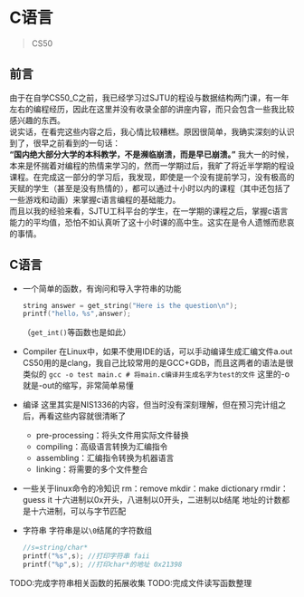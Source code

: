 # C语言

> CS50

## 前言

由于在自学CS50_C之前，我已经学习过SJTU的程设与数据结构两门课，有一年左右的编程经历，因此在这里并没有收录全部的讲座内容，而只会包含一些我比较感兴趣的东西。  
说实话，在看完这些内容之后，我心情比较糟糕。原因很简单，我确实深刻的认识到了，很早之前看到的一句话：  
**“国内绝大部分大学的本科教学，不是濒临崩溃，而是早已崩溃。”**
我大一的时候，本来是怀揣着对编程的热情来学习的，然而一学期过后，我旷了将近半学期的程设课程。在完成这一部分的学习后，我发现，即使是一个没有提前学习，没有极高的天赋的学生（甚至是没有热情的），都可以通过十小时以内的课程（其中还包括了一些游戏和动画）来掌握c语言编程的基础能力。  
而且以我的经验来看，SJTU工科平台的学生，在一学期的课程之后，掌握c语言能力的平均值，恐怕不如认真听了这十小时课的高中生。这实在是令人遗憾而悲哀的事情。



## C语言

* 一个简单的函数，有询问和导入字符串的功能
  ```cpp
  string answer = get_string("Here is the question\n");
  printf("hello，%s",answer);
  ```
  （`get_int()`等函数也是如此）

* Compiler
在Linux中，如果不使用IDE的话，可以手动编译生成汇编文件a.out
CS50用的是clang，我自己比较常用的是GCC+GDB，而且这两者的语法是很类似的
`
gcc -o test main.c # 将main.c编译并生成名字为test的文件
`
这里的-o就是-out的缩写，非常简单易懂

* 编译
这里其实是NIS1336的内容，但当时没有深刻理解，但在预习完计组之后，再看这些内容就很清晰了
    * pre-processing：将头文件用实际文件替换
    * compiling：高级语言转换为汇编指令
    * assembling：汇编指令转换为机器语言
    * linking：将需要的多个文件整合

* 一些关于linux命令的冷知识
  rm：remove
  mkdir：make dictionary
  rmdir：guess it
  十六进制以0x开头，八进制以0开头，二进制以b结尾
  地址的计数都是十六进制，可以与字节匹配

* 字符串
  字符串是以`\0`结尾的字符数组
  ```cpp
  //s=string/char*
  printf("%s",s); //打印字符串 faii
  printf("%p",s); //打印char*的地址 0x21398
  ```

TODO:完成字符串相关函数的拓展收集
TODO:完成文件读写函数整理
